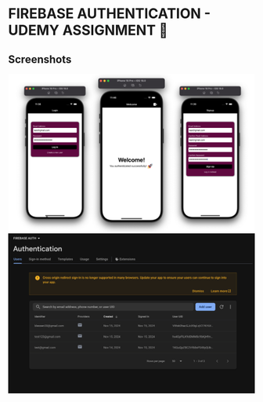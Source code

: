 
# FIREBASE AUTHENTICATION - UDEMY ASSIGNMENT  🚀 


##  Screenshots
![App Screenshot](./screenshots/Overview.png)
![App Screenshot](./screenshots/Overview1.png)
